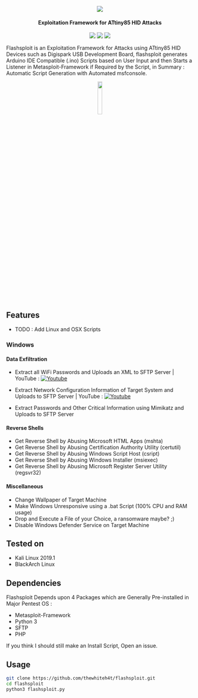 <p align="center"><img src="https://i.imgur.com/USijxcr.png"></p>

<h4 align="center">Exploitation Framework for ATtiny85 HID Attacks</h4>

<p align="center">
<img src="https://img.shields.io/badge/Python-3-brightgreen.svg?style=plastic">
<img src="https://img.shields.io/badge/ATtiny85-red.svg?style=plastic">
<img src="https://img.shields.io/badge/Exploitation-red.svg?style=plastic">
</p>

Flashsploit is an Exploitation Framework for Attacks using ATtiny85 HID Devices such as Digispark USB Development Board, flashsploit generates Arduino IDE Compatible (.ino) Scripts based on User Input and then Starts a Listener in Metasploit-Framework if Required by the Script, in Summary : Automatic Script Generation with Automated msfconsole.

<p align="center">
<img src="https://i.imgur.com/D8peKaN.jpg" width="15%" height="auto">
</p>

## Features

* TODO : Add Linux and OSX Scripts

### Windows

#### Data Exfiltration

* Extract all WiFi Passwords and Uploads an XML to SFTP Server | YouTube : 
[![Youtube](https://i.imgur.com/5P9QrLa.png)](https://www.youtube.com/watch?v=N8vR69Qqz60)

* Extract Network Configuration Information of Target System and Uploads to SFTP Server | YouTube :
[![Youtube](https://i.imgur.com/BxvJpUI.png)](https://www.youtube.com/watch?v=I2loDe3Kqaw)


* Extract Passwords and Other Critical Information using Mimikatz and Uploads to SFTP Server

#### Reverse Shells

* Get Reverse Shell by Abusing Microsoft HTML Apps (mshta)
* Get Reverse Shell by Abusing Certification Authority Utility (certutil)
* Get Reverse Shell by Abusing Windows Script Host (csript)
* Get Reverse Shell by Abusing Windows Installer (msiexec)
* Get Reverse Shell by Abusing Microsoft Register Server Utility (regsvr32)

#### Miscellaneous

* Change Wallpaper of Target Machine
* Make Windows Unresponsive using a .bat Script (100% CPU and RAM usage)
* Drop and Execute a File of your Choice, a ransomware maybe? ;)
* Disable Windows Defender Service on Target Machine

## Tested on

* Kali Linux 2019.1
* BlackArch Linux

## Dependencies

Flashsploit Depends upon 4 Packages which are Generally Pre-installed in Major Pentest OS : 

* Metasploit-Framework
* Python 3
* SFTP
* PHP

If you think I should still make an Install Script, Open an issue. 

## Usage

```bash
git clone https://github.com/thewhiteh4t/flashsploit.git 
cd flashsploit
python3 flashsploit.py 
```
